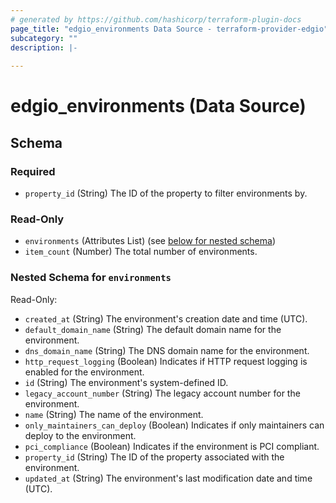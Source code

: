 ```yaml
---
# generated by https://github.com/hashicorp/terraform-plugin-docs
page_title: "edgio_environments Data Source - terraform-provider-edgio"
subcategory: ""
description: |-
  
---
```


# edgio_environments (Data Source)





<!-- schema generated by tfplugindocs -->
## Schema

### Required

- `property_id` (String) The ID of the property to filter environments by.

### Read-Only

- `environments` (Attributes List) (see [below for nested schema](#nestedatt--environments))
- `item_count` (Number) The total number of environments.

<a id="nestedatt--environments"></a>
### Nested Schema for `environments`

Read-Only:

- `created_at` (String) The environment's creation date and time (UTC).
- `default_domain_name` (String) The default domain name for the environment.
- `dns_domain_name` (String) The DNS domain name for the environment.
- `http_request_logging` (Boolean) Indicates if HTTP request logging is enabled for the environment.
- `id` (String) The environment's system-defined ID.
- `legacy_account_number` (String) The legacy account number for the environment.
- `name` (String) The name of the environment.
- `only_maintainers_can_deploy` (Boolean) Indicates if only maintainers can deploy to the environment.
- `pci_compliance` (Boolean) Indicates if the environment is PCI compliant.
- `property_id` (String) The ID of the property associated with the environment.
- `updated_at` (String) The environment's last modification date and time (UTC).
